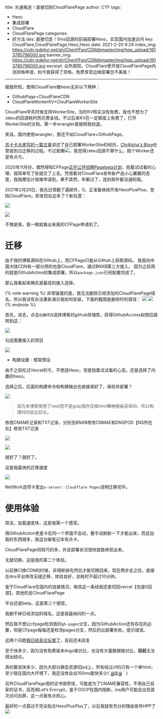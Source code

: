 title: 光速叛逃！直接切到CloudFlarePage
author: CYF
tags:
  - Hexo
  - 集成部署
  - CloudFlare
  - CloudFlarePage
categories:
  - 好方法
des: 直接切走！0ms回源的前端部署Hexo，实现国内加速访问
key: CloudFlare,CloudFlarePage,Hexo,Hexo
date: 2021-2-20 9:24
index_img: https://cdn.jsdelivr.net/gh/ChenYFan/CDN@master/img/hpp_upload/1613785796000.jpg
banner_img: https://cdn.jsdelivr.net/gh/ChenYFan/CDN@master/img/hpp_upload/1613785796000.jpg
excerpt: 众所周知，CloudFlare曾开放CloudFlarePage内测资格申请，如今我获得了资格，免费享受边缘部署岂不美哉！
---

据我所知，使用CloudFlare做hexo无非以下两种：

- GithubPage+CloudFlareCDN
- CloudFlareWorkerKV+ClouFlareWorkerSite

CloudFlare早先时候支持WorkerSite，当时KV照实没有免费，我也不想为了`100ms`的回源耗时而花费金钱。不过后来KV在一定额度上免费了，打开WorkerSite的文档，第一步wrangler直接把我劝退。

笑话，国内使用wrangler，那还不如CloudFlare+GithubPage。

[苏卡卡大佬写的一篇文章](https://blog.skk.moe/post/deploy-blog-to-cf-workers-site/)讲述了自己部署WorkerSite的经历，[ChrAlpha's Blog](https://blog.ichr.me/post/cf-workers-site-deploy/)也曾提到过迁移的过程。不过我懒![](https://cdn.jsdelivr.net/npm/chenyfan-oss@1.1.11/62.jpg)，我觉得`100ms`回源不算什么，赔个Worker还是有点亏。

2020年11月份，偶然得知CFPage[正在公开招聘Pagebeta计划](https://www.cloudflare.com/zh-cn/pages-jamstack-platform-beta-sign-up/)，抱着试试看的心理，我简单写了些就交了上去。凭借着对CloudFlare发布新产品小心翼翼的态度，我揣摩估计很难申请到。果不其然，年都过了，连封邮件都没通知我。

2021年2月20日，我先日常翻了遍邮件，0。正准备继续开发HexoPlusPlus，登陆CloudFlare，却发现右边多了个新玩意：

![](https://cdn.jsdelivr.net/gh/ChenYFan/CDN@master/img/hpp_upload/1613786871000.png)

![](https://cdn.jsdelivr.net/npm/chenyfan-oss@1.1.11/156.jpg)

不愧是我，我一眼就看出来我的CFPage申请到了。

# 迁移

由于我的博客源码在Github上，而CFPage只能从Github上获取源码。
我面向中国大陆CDN有一部分用的也是CloudFlare，通过BNXB第三方接入。
因为之前用的就是GithubAction的集成部署，所以`package.json`已经配置完成了。

那么我看起来确实是最佳的接入选择。

{% note warning %}
非常操蛋的是，我无法删除已经添加的CloudFlarePage域名，所以我没有办法重新演示我如何安装，下面的截图是删除时的错误：
![](https://cdn.jsdelivr.net/gh/ChenYFan/CDN@master/img/hpp_upload/1613787919000.png)
![](https://cdn.jsdelivr.net/gh/ChenYFan/CDN@master/img/hpp_upload/1613787960000.png)
{% endnote %}

首先，进去，点击`创建项目`选择博客的github存储库，获得GithubAccess权限后跳转到这：

![](https://cdn.jsdelivr.net/gh/ChenYFan/CDN@master/img/hpp_upload/1613788198000.png)

勾选需要接入的项目

![](https://cdn.jsdelivr.net/gh/ChenYFan/CDN@master/img/hpp_upload/1613788329000.png)

- 构建设置 - 框架预设

由于之前吃过Vercel的亏，不想选Hexo，但是抱着试试看的心态，还是选择了内置的hexo。

选择之后，后面的构建命令和构建输出也直接填好了，保存并部署？

![](https://cdn.jsdelivr.net/gh/ChenYFan/CDN@master/img/hpp_upload/1613789246000.png)

> 因为本博客使用了neat而不是gulp插件压缩html~~管他呢反正丢CI~~，所以构建时间会比较长。

修改CNAME记录和TXT记录，分别去BNXB修改CNMAE和DNSPOD【NS所在处】修改TXT记录

![](https://cdn.jsdelivr.net/gh/ChenYFan/CDN@master/img/hpp_upload/1613790247000.png)

![](https://cdn.jsdelivr.net/gh/ChenYFan/CDN@master/img/hpp_upload/1613790482000.png)

就好了？就好了。

<span class="heimu">这是我最快的迁移速度</span>

![](https://cdn.jsdelivr.net/gh/ChenYFan/CDN@master/img/hpp_upload/1613789961000.png)

NetWork选项卡里出`x-server: Cloudflare Pages`说明迁移完毕。

# 使用体验

简洁，加载速度快，这是我第一个感受。

用GithubAction老是卡在同一个界面不会动，要手动刷新一下才能出来，而且加载的东西贼多，我这台破笔记本有点卡。

CloudFlarePage则轻巧的多，并且部署状况很快就能体现出来。

无缝切换，这是我的第二个体验。

以前换CI换CDN的时候，非得断掉先然后才能切换回来，现在两步走之后，直接在dns平台修改无缝迁移，体验良好，总耗时不超过10分钟。

鉴于CloudFlare在国内的连接情况，电信这一条线我还是切回vercel【也是0回源】，其他的走CloudFlarePage

平台还是beta，这是第三个感受。

我删不掉已经添加的域名，这是我最纳闷的一点。

然后我不想让cfpage检测我的`gh-pages`分支，因为GithubAction还有存在的必要，但是CFpage每每还是检测pages分支，然后扔出部署失败，提示错误。

这两个问题[我已经丢论坛里了](https://community.cloudflare.com/t/cloudflarepagebug-i-cannot-delete-my-site/246093)，目前还未回复

至于快多少，因为没有免费版本Argo做对比，也没有大量数据做对比，**目前**无法得出结论。

真的要说快多少，因为大部分静态资源切jsd上，所有经过cf的只有一个单html，至少我在国内大环境下，我还没体会出100ms能快多少(´இ皿இ｀)

另外CloudFlarePage用的证书很奇怪，可能是为了CNAME兼容性，不用自己自家的证书，反而用Let’s Encrypt，鉴于OSCP在国内阻断，ios用户可能会出现首次访问白屏，这一点我有点担心。

最好的一点莫过于完全贴合HexoPlusPlus了，以后我就有充分的理由宣传HPP了![](https://cdn.jsdelivr.net/npm/chenyfan-oss@1.1.11/320.jpg)